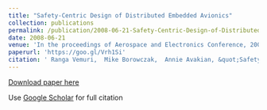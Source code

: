 ```yaml
---
title: "Safety-Centric Design of Distributed Embedded Avionics"
collection: publications
permalink: /publication/2008-06-21-Safety-Centric-Design-of-Distributed-Embedded-Avionics
date: 2008-06-21
venue: 'In the proceedings of Aerospace and Electronics Conference, 2008. NAECON 2008. IEEE National'
paperurl: 'https://goo.gl/Vrh1Si'
citation: ' Ranga Vemuri,  Mike Borowczak,  Annie Avakian, &quot;Safety-Centric Design of Distributed Embedded Avionics.&quot; In the proceedings of Aerospace and Electronics Conference, 2008. NAECON 2008. IEEE National, 2008.'
---
```

[Download paper here](https://goo.gl/Vrh1Si)

Use [Google Scholar](https://scholar.google.com/scholar?q=Safety+Centric+Design+of+Distributed+Embedded+Avionics) for full citation